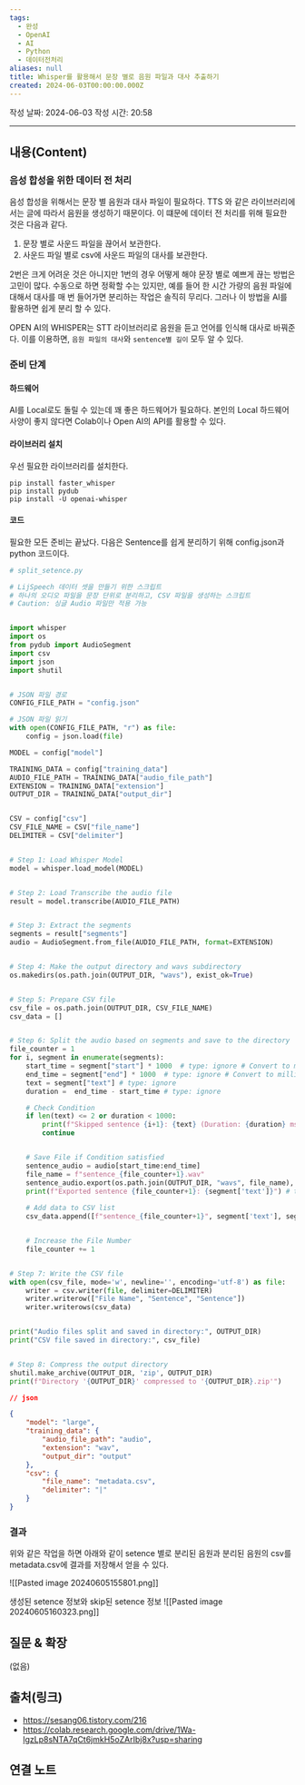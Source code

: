 ```yaml
---
tags:
  - 완성
  - OpenAI
  - AI
  - Python
  - 데이터전처리
aliases: null
title: Whisper를 활용해서 문장 별로 음원 파일과 대사 추출하기
created: 2024-06-03T00:00:00.000Z
---
```

작성 날짜: 2024-06-03
작성 시간: 20:58


----
## 내용(Content)

### 음성 합성을 위한 데이터 전 처리

음성 합성을 위해서는 문장 별 음원과 대사 파일이 필요하다. TTS 와 같은 라이브러리에서는 글에 따라서 음원을 생성하기 때문이다. 이 떄문에 데이터 전 처리를 위해 필요한 것은 다음과 같다.

1. 문장 별로 사운드 파일을 끊어서 보관한다.
2. 사운드 파일 별로 csv에 사운드 파일의 대사를 보관한다.

2번은 크게 어려운 것은 아니지만 1번의 경우 어떻게 해야 문장 별로 예쁘게 끊는 방법은 고민이 많다. 수동으로 하면 정확할 수는 있지만, 예를 들어 한 시간 가량의 음원 파일에 대해서 대사를 매 번 들어가면 분리하는 작업은 솔직히 무리다. 그러나 이 방법을 AI를 활용하면 쉽게 분리 할 수 있다.

OPEN AI의 WHISPER는 STT 라이브러리로 음원을 듣고 언어를 인식해 대사로 바꿔준다. 이를 이용하면, `음원 파일의 대사`와 `sentence별 길이` 모두 알 수 있다. 

### 준비 단계

#### 하드웨어

AI를 Local로도 돌릴 수 있는데 꽤 좋은 하드웨어가 필요하다. 본인의 Local 하드웨어 사양이 좋지 않다면 Colab이나 Open AI의 API를 활용할 수 있다.

#### 라이브러리 설치

우선 필요한 라이브러리를 설치한다.

```shell
pip install faster_whisper
pip install pydub
pip install -U openai-whisper
```


#### 코드

필요한 모든 준비는 끝났다. 다음은 Sentence를 쉽게 분리하기 위해 config.json과 python 코드이다.

```python
# split_setence.py

# LijSpeech 데이터 셋을 만들기 위한 스크립트
# 하나의 오디오 파일을 문장 단위로 분리하고, CSV 파일을 생성하는 스크립트
# Caution: 싱글 Audio 파일만 적용 가능


import whisper
import os
from pydub import AudioSegment
import csv
import json
import shutil


# JSON 파일 경로
CONFIG_FILE_PATH = "config.json"

# JSON 파일 읽기
with open(CONFIG_FILE_PATH, "r") as file:
	config = json.load(file)

MODEL = config["model"]

TRAINING_DATA = config["training_data"]
AUDIO_FILE_PATH = TRAINING_DATA["audio_file_path"]
EXTENSION = TRAINING_DATA["extension"]
OUTPUT_DIR = TRAINING_DATA["output_dir"]


CSV = config["csv"]
CSV_FILE_NAME = CSV["file_name"]
DELIMITER = CSV["delimiter"]


# Step 1: Load Whisper Model
model = whisper.load_model(MODEL)


# Step 2: Load Transcribe the audio file
result = model.transcribe(AUDIO_FILE_PATH)


# Step 3: Extract the segments
segments = result["segments"]
audio = AudioSegment.from_file(AUDIO_FILE_PATH, format=EXTENSION)


# Step 4: Make the output directory and wavs subdirectory
os.makedirs(os.path.join(OUTPUT_DIR, "wavs"), exist_ok=True)


# Step 5: Prepare CSV file
csv_file = os.path.join(OUTPUT_DIR, CSV_FILE_NAME)
csv_data = []


# Step 6: Split the audio based on segments and save to the directory
file_counter = 1
for i, segment in enumerate(segments):
	start_time = segment["start"] * 1000  # type: ignore # Convert to milliseconds
	end_time = segment["end"] * 1000  # type: ignore # Convert to milliseconds
	text = segment["text"] # type: ignore
	duration =  end_time - start_time # type: ignore

	# Check Condition
	if len(text) <= 2 or duration < 1000:
		print(f"Skipped sentence {i+1}: {text} (Duration: {duration} ms)")
		continue


	# Save File if Condition satisfied
	sentence_audio = audio[start_time:end_time]
	file_name = f"sentence_{file_counter+1}.wav"
	sentence_audio.export(os.path.join(OUTPUT_DIR, "wavs", file_name), format="wav")
	print(f"Exported sentence {file_counter+1}: {segment['text']}") # type: ignore
	
	# Add data to CSV list
	csv_data.append([f"sentence_{file_counter+1}", segment['text'], segment['text']]) # type: ignore


	# Increase the File Number
	file_counter += 1


# Step 7: Write the CSV file
with open(csv_file, mode='w', newline='', encoding='utf-8') as file:
	writer = csv.writer(file, delimiter=DELIMITER)
	writer.writerow(["File Name", "Sentence", "Sentence"])
	writer.writerows(csv_data)


print("Audio files split and saved in directory:", OUTPUT_DIR)
print("CSV file saved in directory:", csv_file)


# Step 8: Compress the output directory
shutil.make_archive(OUTPUT_DIR, 'zip', OUTPUT_DIR)
print(f"Directory '{OUTPUT_DIR}' compressed to '{OUTPUT_DIR}.zip'")
```


```json
// json

{
	"model": "large",
	"training_data": {
		"audio_file_path": "audio",
		"extension": "wav",
		"output_dir": "output"
	},
	"csv": {
		"file_name": "metadata.csv",
		"delimiter": "|"
	}
}
```

### 결과

위와 같은 작업을 하면 아래와 같이 setence 별로 분리된 음원과 분리된 음원의 csv를 metadata.csv에 결과를 저장해서 얻을 수 있다.

![[Pasted image 20240605155801.png]]

생성된 setence 정보와 skip된 setence 정보
![[Pasted image 20240605160323.png]]



## 질문 & 확장

(없음)

## 출처(링크)

- https://sesang06.tistory.com/216
- https://colab.research.google.com/drive/1Wa-lgzLp8sNTA7qCt6jmkH5oZArIbj8x?usp=sharing


## 연결 노트
